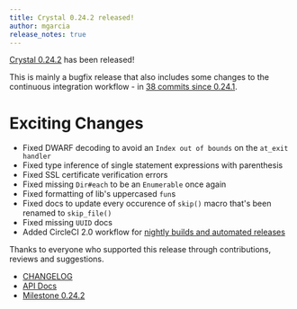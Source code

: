 ```yaml
---
title: Crystal 0.24.2 released!
author: mgarcia
release_notes: true
---
```


[Crystal 0.24.2](https://github.com/crystal-lang/crystal/releases/tag/0.24.2) has been released!

This is mainly a bugfix release that also includes some changes to the continuous integration workflow - in [38 commits since 0.24.1](https://github.com/crystal-lang/crystal/compare/0.24.1...0.24.2).

# Exciting Changes

* Fixed DWARF decoding to avoid an `Index out of bounds` on the `at_exit handler`
* Fixed type inference of single statement expressions with parenthesis
* Fixed SSL certificate verification errors
* Fixed missing `Dir#each` to be an `Enumerable` once again
* Fixed formatting of lib's uppercased `fun`s
* Fixed docs to update every occurence of `skip()` macro that's been renamed to `skip_file()`
* Fixed missing `UUID` docs
* Added CircleCI 2.0 workflow for [nightly builds and automated releases](/2018/03/09/crystal-automated-release.html)

Thanks to everyone who supported this release through contributions, reviews and suggestions.

* [CHANGELOG](https://github.com/crystal-lang/crystal/releases/tag/0.24.2)
* [API Docs](https://crystal-lang.org/api/0.24.2)
* [Milestone 0.24.2](https://github.com/crystal-lang/crystal/issues?q=milestone%3A0.24.2)
